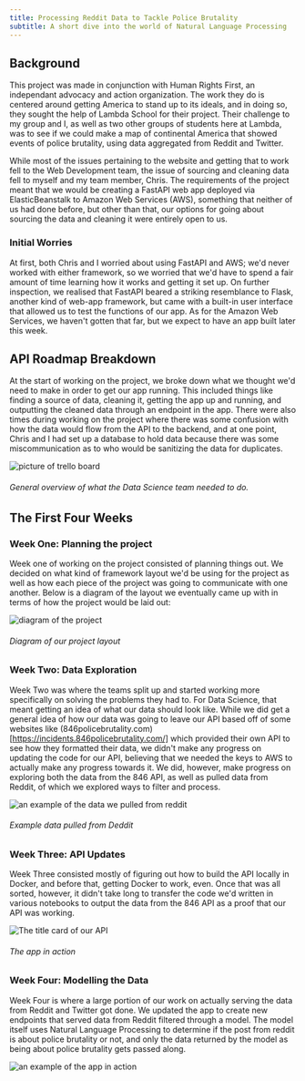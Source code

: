 ```yaml
---
title: Processing Reddit Data to Tackle Police Brutality
subtitle: A short dive into the world of Natural Language Processing
---
```


## Background

This project was made in conjunction with Human Rights First, an independant advocacy and action organization. The work they do is centered around getting America to stand up to its ideals, and in doing so, they sought the help of Lambda School for their project. Their challenge to my group and I, as well as two other groups of students here at Lambda, was to see if we could make a map of continental America that showed events of police brutality, using data aggregated from Reddit and Twitter.

While most of the issues pertaining to the website and getting that to work fell to the Web Development team, the issue of sourcing and cleaning data fell to myself and my team member, Chris. The requirements of the project meant that we would be creating a FastAPI web app deployed via ElasticBeanstalk to Amazon Web Services (AWS), something that neither of us had done before, but other than that, our options for going about sourcing the data and cleaning it were entirely open to us.

### Initial Worries

At first, both Chris and I worried about using FastAPI and AWS; we'd never worked with either framework, so we worried that we'd have to spend a fair amount of time learning how it works and getting it set up. On further inspection, we realised that FastAPI beared a striking resemblance to Flask, another kind of web-app framework, but came with a built-in user interface that allowed us to test the functions of our app. As for the Amazon Web Services, we haven't gotten that far, but we expect to have an app built later this week.

## API Roadmap Breakdown

At the start of working on the project, we broke down what we thought we'd need to make in order to get our app running. This included things like finding a source of data, cleaning it, getting the app up and running, and outputting the cleaned data through an endpoint in the app. There were also times during working on the project where there was some confusion with how the data would flow from the API to the backend, and at one point, Chris and I had set up a database to hold data because there was some miscommunication as to who would be sanitizing the data for duplicates.

![picture of trello board](https://i.imgur.com/BEg4Eao.png)

###### General overview of what the Data Science team needed to do.

## The First Four Weeks

### Week One: Planning the project

Week one of working on the project consisted of planning things out. We decided on what kind of framework layout we'd be using for the project as well as how each piece of the project was going to communicate with one another. Below is a diagram of the layout we eventually came up with in terms of how the project would be laid out:

![diagram of the project](https://i.imgur.com/0U4nrK7.png)

###### Diagram of our project layout

### Week Two: Data Exploration

Week Two was where the teams split up and started working more specifically on solving the problems they had to. For Data Science, that meant getting an idea of what our data should look like. While we did get a general idea of how our data was going to leave our API based off of some websites like (846policebrutality.com)[https://incidents.846policebrutality.com/] which provided their own API to see how they formatted their data, we didn't make any progress on updating the code for our API, believing that we needed the keys to AWS to actually make any progress towards it. We did, however, make progress on exploring both the data from the 846 API, as well as pulled data from Reddit, of which we explored ways to filter and process.

![an example of the data we pulled from reddit](https://i.imgur.com/b5xe2rG.png)

###### Example data pulled from Deddit

### Week Three: API Updates 

Week Three consisted mostly of figuring out how to build the API locally in Docker, and before that, getting Docker to work, even. Once that was all sorted, however, it didn't take long to transfer the code we'd written in various notebooks to output the data from the 846 API as a proof that our API was working.

![The title card of our API](https://i.imgur.com/NLViiKy.png)

###### The app in action

### Week Four: Modelling the Data

Week Four is where a large portion of our work on actually serving the data from Reddit and Twitter got done. We updated the app to create new endpoints that served data from Reddit filtered through a model. The model itself uses Natural Language Processing to determine if the post from reddit is about police brutality or not, and only the data returned by the model as being about police brutality gets passed along.

![an example of the app in action](https://i.imgur.com/qQfRtgr.png)
